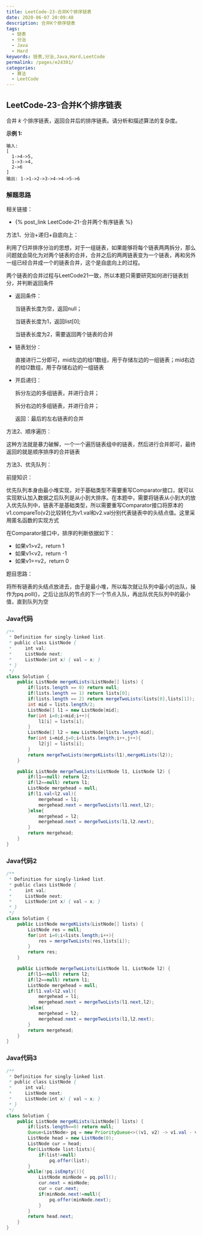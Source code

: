 ```yaml
---
title: LeetCode-23-合并K个排序链表
date: 2020-06-07 20:09:48
description: 合并K个排序链表
tags: 
  - 链表
  - 分治
  - Java
  - Hard
keywords: 链表,分治,Java,Hard,LeetCode
permalink: /pages/e24301/
categories: 
  - 算法
  - LeetCode
---
```


## LeetCode-23-合并K个排序链表

合并 *k* 个排序链表，返回合并后的排序链表。请分析和描述算法的复杂度。

<!--more-->

**示例 1:**

```
输入:
[
  1->4->5,
  1->3->4,
  2->6
]
输出: 1->1->2->3->4->4->5->6
```

### 解题思路

相关链接：

- {% post_link LeetCode-21-合并两个有序链表 %}

方法1、分治+递归+自底向上：

利用了归并排序分治的思想，对于一组链表，如果能够将每个链表两两拆分，那么问题就会简化为对两个链表的合并，合并之后的两两链表变为一个链表，再和另外一组已经合并成一个的链表合并，这个是自底向上的过程。

两个链表的合并过程与LeetCode21一致，所以本题只需要研究如何进行链表划分，并判断返回条件

- 返回条件：

  当链表长度为空，返回null；

  当链表长度为1，返回list[0];

  当链表长度为2，需要返回两个链表的合并

- 链表划分：

  直接进行二分即可，mid左边的给l1数组，用于存储左边的一组链表；mid右边的给l2数组，用于存储右边的一组链表

- 开启递归：

  拆分左边的多组链表，并进行合并；

  拆分右边的多组链表，并进行合并；

  返回：最后的左右链表的合并

方法2、顺序遍历：

这种方法就是暴力破解，一个一个遍历链表组中的链表，然后进行合并即可，最终返回的就是顺序排序的合并链表

方法3、优先队列：

前提知识：

优先队列本身由最小堆实现，对于基础类型不需要重写Comparator接口，就可以实现默认加入数据之后队列是从小到大排序。在本题中，需要将链表从小到大的放入优先队列中，链表不是基础类型，所以需要重写Comparator接口将原本的v1.compareTo(v2)比较转化为v1.val和v2.val分别代表链表中的头结点值。这里采用匿名函数的实现方式

在Comparator接口中，排序的判断依据如下：

- 如果v1>v2，return 1
- 如果v1<v2，return -1
- 如果v1==v2，return 0

题目思路：

将所有链表的头结点放进去，由于是最小堆，所以每次就让队列中最小的出队，操作为pq.poll()，之后让出队的节点的下一个节点入队，再出队优先队列中的最小值，直到队列为空

### Java代码

```java
/**
 * Definition for singly-linked list.
 * public class ListNode {
 *     int val;
 *     ListNode next;
 *     ListNode(int x) { val = x; }
 * }
 */
class Solution {
    public ListNode mergeKLists(ListNode[] lists) {
        if(lists.length == 0) return null;
        if(lists.length == 1) return lists[0];
        if(lists.length == 2) return mergeTwoLists(lists[0],lists[1]);
        int mid = lists.length/2;
        ListNode[] l1 = new ListNode[mid];
        for(int i=0;i<mid;i++){
            l1[i] = lists[i];
        }
        ListNode[] l2 = new ListNode[lists.length-mid];
        for(int i=mid,j=0;i<lists.length;i++,j++){
            l2[j] = lists[i];
        }
        return mergeTwoLists(mergeKLists(l1),mergeKLists(l2));
    }

    public ListNode mergeTwoLists(ListNode l1, ListNode l2) {
        if(l1==null) return l2;
        if(l2==null) return l1;
        ListNode mergehead = null;
        if(l1.val<l2.val){
            mergehead = l1;
            mergehead.next = mergeTwoLists(l1.next,l2);
        }else{
            mergehead = l2;
            mergehead.next = mergeTwoLists(l1,l2.next);
        }
        return mergehead;
    }
}
```

### Java代码2

```java
/**
 * Definition for singly-linked list.
 * public class ListNode {
 *     int val;
 *     ListNode next;
 *     ListNode(int x) { val = x; }
 * }
 */
class Solution {
    public ListNode mergeKLists(ListNode[] lists) {
        ListNode res = null;
        for(int i=0;i<lists.length;i++){
            res = mergeTwoLists(res,lists[i]);
        }
        return res;
    }

    public ListNode mergeTwoLists(ListNode l1, ListNode l2) {
        if(l1==null) return l2;
        if(l2==null) return l1;
        ListNode mergehead = null;
        if(l1.val<l2.val){
            mergehead = l1;
            mergehead.next = mergeTwoLists(l1.next,l2);
        }else{
            mergehead = l2;
            mergehead.next = mergeTwoLists(l1,l2.next);
        }
        return mergehead;
    }
}
```

### Java代码3

```java
/**
 * Definition for singly-linked list.
 * public class ListNode {
 *     int val;
 *     ListNode next;
 *     ListNode(int x) { val = x; }
 * }
 */
class Solution {
    public ListNode mergeKLists(ListNode[] lists) {
        if(lists.length==0) return null;
        Queue<ListNode> pq = new PriorityQueue<>((v1, v2) -> v1.val - v2.val);
        ListNode head = new ListNode(0);
        ListNode cur = head;
        for(ListNode list:lists){
            if(list!=null)
                pq.offer(list);
        }
        while(!pq.isEmpty()){
            ListNode minNode = pq.poll();
            cur.next = minNode;
            cur = cur.next;
            if(minNode.next!=null){
                pq.offer(minNode.next);
            }
        }
        return head.next;
    }
}
```





